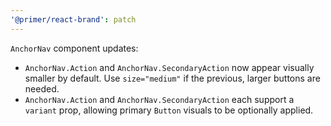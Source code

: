 ```yaml
---
'@primer/react-brand': patch
---
```


`AnchorNav` component updates:

- `AnchorNav.Action` and `AnchorNav.SecondaryAction` now appear visually smaller by default. Use `size="medium"` if the previous, larger buttons are needed.
- `AnchorNav.Action` and `AnchorNav.SecondaryAction` each support a `variant` prop, allowing primary `Button` visuals to be optionally applied.
